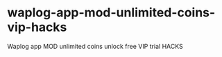 # waplog-app-mod-unlimited-coins-vip-hacks
Waplog app MOD unlimited coins unlock free VIP trial HACKS
